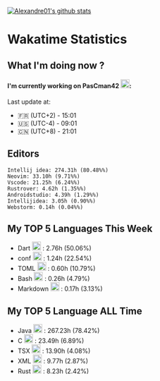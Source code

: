 [![Alexandre01's github stats](https://github-readme-stats.vercel.app/api?username=Alexandre01Dev&theme=dracula&count_private=true)](https://github.com/anuraghazra/github-readme-stats)
<!--
**Alexandre01Dev/Alexandre01Dev** is a ✨ _special_ ✨ repository because its `README.md` (this file) appears on your GitHub profile.

Here are some ideas to get you started:

- 🔭 I’m currently working on ...
- 🌱 I’m currently learning ...
- 👯 I’m looking to collaborate on ...
- 🤔 I’m looking for help with ...
- 💬 Ask me about ...
- 📫 How to reach me: ...
- 😄 Pronouns: ...
- ⚡ Fun fact: ...
-->

<!-- START_WAKATIME_BLOCK -->
# Wakatime Statistics

## What I'm doing now ? 

#### I'm currently working on PasCman42 <img src="https://cdn.jsdelivr.net/gh/devicons/devicon@latest/icons/c/c-original.svg" alt="C" width="20" height="20">: <br/>
Last update at:
- 🇫🇷 (UTC+2) - 15:01
- 🇺🇸 (UTC-4) - 09:01
- 🇨🇳 (UTC+8) - 21:01

## Editors

```text
Intellij idea: 274.31h (80.48%%)
Neovim: 33.10h (9.71%%)
Vscode: 21.25h (6.24%%)
Rustrover: 4.62h (1.35%%)
Androidstudio: 4.39h (1.29%%)
Intellijidea: 3.05h (0.90%%)
Webstorm: 0.14h (0.04%%)
```

## My TOP **5** Languages This Week 

- Dart <img src="https://cdn.jsdelivr.net/gh/devicons/devicon@latest/icons/dart/dart-original.svg" alt="Dart" width="20" height="20"> : 2.76h (50.06%)
- conf <img src="https://static-00.iconduck.com/assets.00/file-unknown-icon-1775x2048-pyaeuwoe.png" alt="conf" width="20" height="20"> : 1.24h (22.54%)
- TOML <img src="https://static-00.iconduck.com/assets.00/file-unknown-icon-1775x2048-pyaeuwoe.png" alt="TOML" width="20" height="20"> : 0.60h (10.79%)
- Bash <img src="https://cdn.jsdelivr.net/gh/devicons/devicon@latest/icons/bash/bash-original.svg" alt="Bash" width="20" height="20"> : 0.26h (4.79%)
- Markdown <img src="https://cdn.jsdelivr.net/gh/devicons/devicon@latest/icons/markdown/markdown-original.svg" alt="Markdown" width="20" height="20"> : 0.17h (3.13%)

## My TOP **5** Language ALL Time 

- Java <img src="https://cdn.jsdelivr.net/gh/devicons/devicon@latest/icons/java/java-original.svg" alt="Java" width="20" height="20"> : 267.23h (78.42%)
- C <img src="https://cdn.jsdelivr.net/gh/devicons/devicon@latest/icons/c/c-original.svg" alt="C" width="20" height="20"> : 23.49h (6.89%)
- TSX <img src="https://static-00.iconduck.com/assets.00/file-unknown-icon-1775x2048-pyaeuwoe.png" alt="TSX" width="20" height="20"> : 13.90h (4.08%)
- XML <img src="https://cdn.jsdelivr.net/gh/devicons/devicon@latest/icons/xml/xml-original.svg" alt="XML" width="20" height="20"> : 9.77h (2.87%)
- Rust <img src="https://cdn.jsdelivr.net/gh/devicons/devicon@latest/icons/rust/rust-original.svg" alt="Rust" width="20" height="20"> : 8.23h (2.42%)

<!-- END_WAKATIME_BLOCK -->
